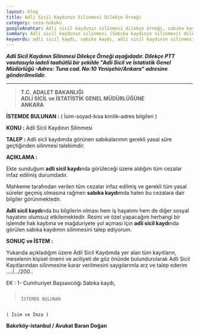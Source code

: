 ```yaml
---
layout: blog
title: Adli Sicil Kaydının Silinmesi Dilekçe Örneği
category: ceza-hukuku
googleAnahtar: Adli sicil kaydının silinmesi dilekçe örneği, sabıka kaydının silinmesi, adli sicil kaydı silme, ağır ceza avukatı, Ataköy avukat, bakırköy-İstanbul avukat
summary: Adli sicil kaydının silinmesi (Sabıka kaydının silinmesi) dilekçe örneği
keywords: adli sicil kaydı, sabıka kaydı, adli sicil kaydının silinmesi dilekçe örneği, ceza avukatı, ağır ceza avukatı, ataköy avukat, bakırköy avukat, istanbul avukat
---
```




***Adli Sicil Kaydının Silinmesi Dilekçe Örneği aşağıdadır. Dilekçe PTT vasıtasıyla iadeli taahütlü bir şekilde "Adli Sicil ve İstatistik Genel Müdürlüğü -Adres: Tuna cad. No:10 Yenişehir/Ankara" adresine gönderilmelidir.***    
_____________________________________________________________________________________________________________________________   

  >**T.C.**
  **ADALET BAKANLIĞI**  
  **ADLİ SİCİL ve İSTATİSTİK GENEL MÜDÜRLÜĞÜNE**   
                                       **ANKARA** 



**İSTEMDE
BULUNAN         	:** ( İsim-soyad-kısa kimlik-adres bilgileri )

**KONU          :** Adli Sicil Kaydının Silinmesi

**TALEP	            :** Adli sicil kaydımda görünen sabıkalarımın gerekli yasal süre geçtiğinden silinmesi talebimdir.


**AÇIKLAMA	        :** 


Ekte sunduğum **adli sicil kaydı**nda görüleceği üzere aldığım tüm cezalar infaz edilmiş durumdadır.

Mahkeme tarafından verilen tüm cezalar infaz edilmiş ve gerekli tüm yasal süreler geçmiş olmasına rağmen **sabıka kaydı**mda halen bu cezalara dair bilgiler görünmektedir. 

**Adli sicil kaydı**nda bu bilgilerin olması hem iş hayatımı hem de diğer sosyal hayatımı olumsuz etkilemektedir. Resmi ve özel yapacağım herhangi bir işlemde hak kaybına ve mağduriyete yol açması için **adli sicil kaydı**nda görülen sabıka kaydımın silinmesini talep ediyorum.

**SONUÇ ve İSTEM	:**

Yukarıda açıkladığım üzere Adil Sicil Kaydımda yer alan tüm  kayıtların, meselenin kişisel önemi ve  aciliyeti de göz önünde bulundurularak Adli Sicil Kayıtlarından silinmesine karar verilmesini saygılarımla arz ve talep ederim ..../.../200..


EK	:
1- Cumhuriyet Başsavcılığı Sabıka kaydı,



 >                                                                                   İSTEMDE BULUNAN
                                                                                    ( İsim ve İmza )
 
  
  
  **Bakırköy-istanbul / Avukat Baran Doğan**
